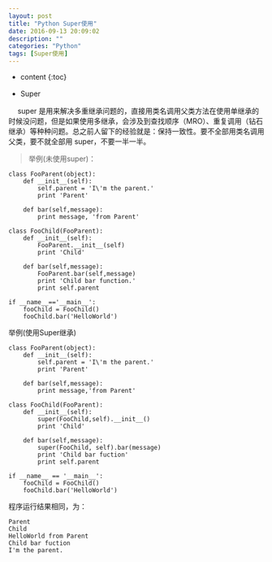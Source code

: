 ```yaml
---
layout: post
title: "Python Super使用"
date: 2016-09-13 20:09:02
description: ""
categories: "Python"
tags: [Super使用]
---
```


* content
{:toc}

* Super　

　  super 是用来解决多重继承问题的，直接用类名调用父类方法在使用单继承的时候没问题，但是如果使用多继承，会涉及到查找顺序（MRO）、重复调用（钻石继承）等种种问题。总之前人留下的经验就是：保持一致性。要不全部用类名调用父类，要不就全部用 super，不要一半一半。





> 举例(未使用super)：

```
class FooParent(object): 
    def __init__(self): 
        self.parent = 'I\'m the parent.' 
        print 'Parent' 
     
    def bar(self,message): 
        print message, 'from Parent' 
         
class FooChild(FooParent): 
    def __init__(self): 
        FooParent.__init__(self) 
        print 'Child' 
         
    def bar(self,message): 
        FooParent.bar(self,message) 
        print 'Child bar function.' 
        print self.parent 
         
if __name__=='__main__': 
    fooChild = FooChild() 
    fooChild.bar('HelloWorld')  
```

举例(使用Super继承)

```
class FooParent(object): 
    def __init__(self): 
        self.parent = 'I\'m the parent.' 
        print 'Parent' 
     
    def bar(self,message): 
        print message,'from Parent' 
 
class FooChild(FooParent): 
    def __init__(self): 
        super(FooChild,self).__init__() 
        print 'Child' 
         
    def bar(self,message): 
        super(FooChild, self).bar(message) 
        print 'Child bar fuction' 
        print self.parent 
 
if __name__ == '__main__': 
    fooChild = FooChild() 
    fooChild.bar('HelloWorld')  
```

程序运行结果相同，为：

```
Parent
Child
HelloWorld from Parent
Child bar fuction
I'm the parent.
```
